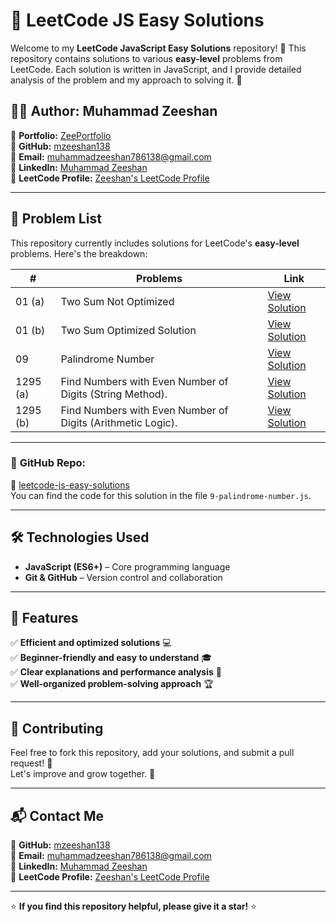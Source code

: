 # 🚀 LeetCode JS Easy Solutions

Welcome to my **LeetCode JavaScript Easy Solutions** repository! 🎉 This repository contains solutions to various **easy-level** problems from LeetCode. Each solution is written in JavaScript, and I provide detailed analysis of the problem and my approach to solving it. 📝

## 👨‍💻 Author: Muhammad Zeeshan

🔗 **Portfolio:** [ZeePortfolio](https://mzeeshan138.github.io/ZeePortfolio/)  
🐙 **GitHub:** [mzeeshan138](https://github.com/mzeeshan138)  
📧 **Email:** muhammadzeeshan786138@gmail.com  
🔗 **LinkedIn:** [Muhammad Zeeshan](https://www.linkedin.com/in/muhammad-zeeshan-087584306/)  
🔗 **LeetCode Profile:** [Zeeshan's LeetCode Profile](https://leetcode.com/u/zeeshan106/)

---

## 📂 Problem List

This repository currently includes solutions for LeetCode's **easy-level** problems. Here's the breakdown:

| #        | Problems                                                    | Link                                                               |
| -------- | ----------------------------------------------------------- | ------------------------------------------------------------------ |
| 01 (a)   | Two Sum Not Optimized                                       | [View Solution](1-two-sum.js)                                      |
| 01 (b)   | Two Sum Optimized Solution                                  | [View Solution](1-two-sum-optimized.js)                            |
| 09       | Palindrome Number                                           | [View Solution](9-palindrome-number.js)                            |
| 1295 (a) | Find Numbers with Even Number of Digits (String Method).    | [View Solution](1295-find-numbers-with-even-number-of-digits-a.js) |
| 1295 (b) | Find Numbers with Even Number of Digits (Arithmetic Logic). | [View Solution](1295-find-numbers-with-even-number-of-digits-b.js) |

---

### 🔗 **GitHub Repo:**

🔗 [leetcode-js-easy-solutions](https://github.com/mzeeshan138/leetcode-js-easy-solutions.git)  
You can find the code for this solution in the file `9-palindrome-number.js`.

---

## 🛠️ Technologies Used

- **JavaScript (ES6+)** – Core programming language
- **Git & GitHub** – Version control and collaboration

---

## 🌟 Features

✅ **Efficient and optimized solutions** 💻  
✅ **Beginner-friendly and easy to understand** 🎓  
✅ **Clear explanations and performance analysis** 🧠  
✅ **Well-organized problem-solving approach** 🏆

---

## 🤝 Contributing

Feel free to fork this repository, add your solutions, and submit a pull request! 🚀  
Let's improve and grow together. 🎉

---

## 📬 Contact Me

🐙 **GitHub:** [mzeeshan138](https://github.com/mzeeshan138)  
📧 **Email:** muhammadzeeshan786138@gmail.com  
🔗 **LinkedIn:** [Muhammad Zeeshan](https://www.linkedin.com/in/muhammad-zeeshan-087584306/)  
🔗 **LeetCode Profile:** [Zeeshan's LeetCode Profile](https://leetcode.com/u/zeeshan106/)

---

⭐ **If you find this repository helpful, please give it a star!** ⭐
